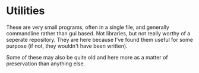 # Utilities

These are very small programs, often in a single file, and generally commandline 
rather than gui based.  Not libraries, but not really worthy of a seperate repository. 
They are here because I've found them useful for some purpose (if not, they wouldn't 
have been written).

Some of these may also be quite old and here more as a matter of preservation than 
anything else.

